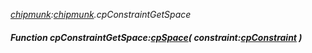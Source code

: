 _[chipmunk](../../modules/chipmunk/chipmunk-module.md):[chipmunk](../../modules/chipmunk/chipmunk-module.md).cpConstraintGetSpace_
##### Function cpConstraintGetSpace:[cpSpace](../../modules/chipmunk/chipmunk-cpspace.md)( constraint:[cpConstraint](../../modules/chipmunk/chipmunk-cpconstraint.md) )
